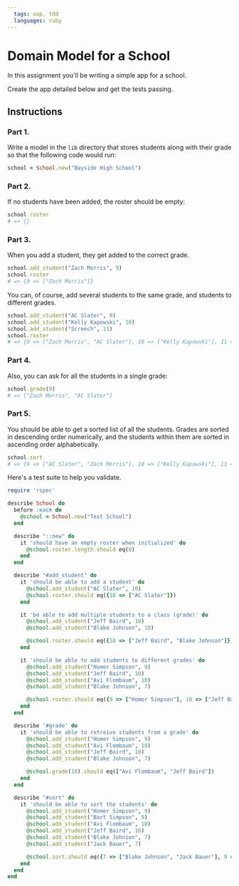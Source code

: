 ```yaml
---
  tags: oop, tdd
  languages: ruby
---
```


# Domain Model for a School

In this assignment you'll be writing a simple app for a school. 

Create the app detailed below and get the tests passing. 

## Instructions

### Part 1. 

Write a model in the `lib` directory that stores students along with their grade 
so that the following code would run:

```ruby
school = School.new("Bayside High School")
```

### Part 2. 

If no students have been added, the roster should be empty:

```ruby
school.roster
# => {}
```
### Part 3.

When you add a student, they get added to the correct grade.

```ruby
school.add_student("Zach Morris", 9)
school.roster
# => {9 => ["Zach Morris"]}
``` 

You can, of course, add several students to the same grade, and students to 
different grades.

```ruby
school.add_student("AC Slater", 9)
school.add_student("Kelly Kapowski", 10)
school.add_student("Screech", 11)
school.roster
# => {9 => ["Zach Morris", "AC Slater"], 10 => ["Kelly Kapowski"], 11 => ["Screech"]}
```

### Part 4. 

Also, you can ask for all the students in a single grade:

```ruby
school.grade(9)
# => ["Zach Morris", "AC Slater"]
```

### Part 5.
 
 You should be able to get a sorted list of all the students. Grades are sorted 
 in descending order numerically, and the students within them are sorted in 
 ascending order alphabetically.

```ruby
school.sort
# => {9 => ["AC Slater", "Zach Morris"], 10 => ["Kelly Kapowski"], 11 => ["Screech"]}
```
Here's a test suite to help you validate.

```ruby
require 'rspec'

describe School do
  before :each do
    @school = School.new("Test School")
  end

  describe "::new" do
    it 'should have an empty roster when initialized' do
      @school.roster.length.should eq(0)
    end
  end

  describe "#add_student" do
    it 'should be able to add a student' do
      @school.add_student("AC Slater", 10)
      @school.roster.should eq({10 => ["AC Slater"]})
    end

    it 'be able to add multiple students to a class (grade)' do
      @school.add_student("Jeff Baird", 10)
      @school.add_student("Blake Johnson", 10)

      @school.roster.should eq({10 => ["Jeff Baird", "Blake Johnson"]})
    end

    it 'should be able to add students to different grades' do
      @school.add_student("Homer Simpson", 9)
      @school.add_student("Jeff Baird", 10)
      @school.add_student("Avi Flombaum", 10)
      @school.add_student("Blake Johnson", 7)

      @school.roster.should eq({9 => ["Homer Simpson"], 10 => ["Jeff Baird", "Avi Flombaum"], 7 => ["Blake Johnson"]})
    end
  end

  describe '#grade' do
    it 'should be able to retreive students from a grade' do
      @school.add_student("Homer Simpson", 9)
      @school.add_student("Avi Flombaum", 10)
      @school.add_student("Jeff Baird", 10)
      @school.add_student("Blake Johnson", 7)

      @school.grade(10).should eq(["Avi Flombaum", "Jeff Baird"])
    end
  end

  describe "#sort" do
    it 'should be able to sort the students' do
      @school.add_student("Homer Simpson", 9)
      @school.add_student("Bart Simpson", 9)
      @school.add_student("Avi Flombaum", 10)
      @school.add_student("Jeff Baird", 10)
      @school.add_student("Blake Johnson", 7)
      @school.add_student("Jack Bauer", 7)

      @school.sort.should eq({7 => ["Blake Johnson", "Jack Bauer"], 9 => ["Bart Simpson", "Homer Simpson"], 10 => ["Avi Flombaum", "Jeff Baird"]})
    end
  end
end
```